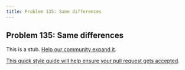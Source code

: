 ```yaml
---
title: Problem 135: Same differences
---
```

## Problem 135: Same differences

This is a stub. <a href='https://github.com/freecodecamp/guides/tree/master/src/pages/certifications/coding-interview-prep/project-euler/problem-135-same-differences/index.md' target='_blank' rel='nofollow'>Help our community expand it</a>.

<a href='https://github.com/freecodecamp/guides/blob/master/README.md' target='_blank' rel='nofollow'>This quick style guide will help ensure your pull request gets accepted</a>.

<!-- The article goes here, in GitHub-flavored Markdown. Feel free to add YouTube videos, images, and CodePen/JSBin embeds  -->
